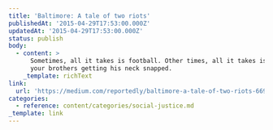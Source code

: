 ```yaml
---
title: 'Baltimore: A tale of two riots'
publishedAt: '2015-04-29T17:53:00.000Z'
updatedAt: '2015-04-29T17:53:00.000Z'
status: publish
body:
  - content: >
      Sometimes, all it takes is football. Other times, all it takes is one of
      your brothers getting his neck snapped.
    _template: richText
link:
  url: 'https://medium.com/reportedly/baltimore-a-tale-of-two-riots-669842b4603f'
categories:
  - reference: content/categories/social-justice.md
_template: link
---
```



